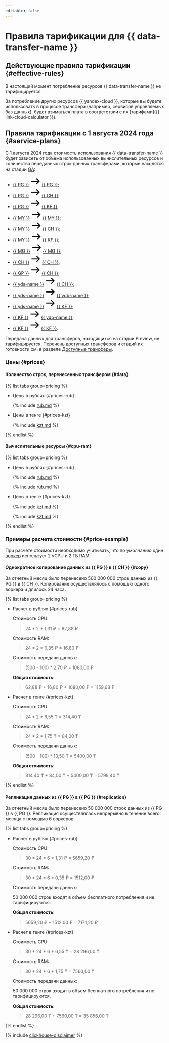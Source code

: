```yaml
---
editable: false
---
```


# Правила тарификации для {{ data-transfer-name }}



## Действующие правила тарификации {#effective-rules}

В настоящий момент потребление ресурсов {{ data-transfer-name }} не тарифицируется.

За потребление других ресурсов {{ yandex-cloud }}, которые вы будете использовать в процессе трансфера (например, сервисов управляемых баз данных), будет взиматься плата в соответствии с их [тарифами]({{ link-cloud-calculator }}).

## Правила тарификации с 1 августа 2024 года {#service-plans}

С 1 августа 2024 года стоимость использования {{ data-transfer-name }} будет зависеть от объема использованных вычислительных ресурсов и количества переданных строк данных трансферами, которые находятся на стадии [GA](../overview/concepts/launch-stages.md): 

* [{{ PG }}](operations/endpoint/source/postgresql.md) ![arrow_right](../_assets/console-icons/arrow-right.svg) [{{ PG }}](operations/endpoint/target/postgresql.md);
* [{{ PG }}](operations/endpoint/source/postgresql.md) ![arrow_right](../_assets/console-icons/arrow-right.svg) [{{ CH }}](operations/endpoint/target/clickhouse.md);
* [{{ PG }}](operations/endpoint/source/postgresql.md) ![arrow_right](../_assets/console-icons/arrow-right.svg) [{{ KF }}](operations/endpoint/target/kafka.md);
* [{{ MY }}](operations/endpoint/source/mysql.md) ![arrow_right](../_assets/console-icons/arrow-right.svg) [{{ MY }}](operations/endpoint/target/mysql.md);
* [{{ MY }}](operations/endpoint/source/mysql.md) ![arrow_right](../_assets/console-icons/arrow-right.svg) [{{ CH }}](operations/endpoint/target/clickhouse.md);
* [{{ MY }}](operations/endpoint/source/mysql.md) ![arrow_right](../_assets/console-icons/arrow-right.svg) [{{ KF }}](operations/endpoint/target/kafka.md);
* [{{ MG }}](operations/endpoint/source/mongodb.md) ![arrow_right](../_assets/console-icons/arrow-right.svg) [{{ MG }}](operations/endpoint/target/mongodb.md);
* [{{ CH }}](operations/endpoint/source/clickhouse.md) ![arrow_right](../_assets/console-icons/arrow-right.svg) [{{ CH }}](operations/endpoint/target/clickhouse.md);
* [{{ GP }}](operations/endpoint/source/greenplum.md) ![arrow_right](../_assets/console-icons/arrow-right.svg) [{{ CH }}](operations/endpoint/target/clickhouse.md);
* [{{ yds-name }}](operations/endpoint/source/data-streams.md) ![arrow_right](../_assets/console-icons/arrow-right.svg) [{{ CH }}](operations/endpoint/target/clickhouse.md);
* [{{ yds-name }}](operations/endpoint/source/data-streams.md) ![arrow_right](../_assets/console-icons/arrow-right.svg) [{{ ydb-name }}](operations/endpoint/target/yandex-database.md);
* [{{ yds-name }}](operations/endpoint/source/data-streams.md) ![arrow_right](../_assets/console-icons/arrow-right.svg) [{{ KF }}](operations/endpoint/target/kafka.md);
* [{{ KF }}](operations/endpoint/source/kafka.md) ![arrow_right](../_assets/console-icons/arrow-right.svg) [{{ ydb-name }}](operations/endpoint/target/yandex-database.md);
* [{{ KF }}](operations/endpoint/source/kafka.md) ![arrow_right](../_assets/console-icons/arrow-right.svg) [{{ KF }}](operations/endpoint/target/kafka.md).


Передача данных для трансферов, находящихся на стадии Preview, не тарифицируется. Перечень доступных трансферов и стадий их готовности см. в разделе [Доступные трансферы](transfer-matrix.md).

### Цены {#prices}

#### Количество строк, перенесенных трансфером {#data}


{% list tabs group=pricing %}

- Цены в рублях {#prices-rub}

  {% include [rub.md](../_pricing/data-transfer/rub.md) %}

- Цены в тенге {#prices-kzt}

  {% include [kzt.md](../_pricing/data-transfer/kzt.md) %}

{% endlist %}



#### Вычислительные ресурсы {#cpu-ram}


{% list tabs group=pricing %}

- Цены в рублях {#prices-rub}

  {% include [rub.md](../_pricing/data-transfer/rub-cpu.md) %}

  {% include [rub.md](../_pricing/data-transfer/rub-ram.md) %}

- Цены в тенге {#prices-kzt}

  {% include [kzt.md](../_pricing/data-transfer/kzt-cpu.md) %}

  {% include [kzt.md](../_pricing/data-transfer/kzt-ram.md) %}

{% endlist %}



### Примеры расчета стоимости {#price-example}

При расчете стоимости необходимо учитывать, что по умолчанию один [воркер](concepts/index.md#worker) использует 2 vCPU и 2 ГБ RAM. 

#### Однократное копирование данных из {{ PG }} в {{ CH }} {#copy}

За отчетный месяц было перенесено 500 000 000 строк данных из {{ PG }} в {{ CH }}. Копирование осуществлялось с помощью одного воркера и длилось 24 часа.


{% list tabs group=pricing %}

- Расчет в рублях {#prices-rub}

  Стоимость CPU:

  > 24 * 2 * 1,31 ₽ = 62,88 ₽

  Стоимость RAM:

  > 24 * 2 * 0,35 ₽ = 16,80 ₽

  Стоимость передачи данных:

  > (500 - 100) * 2,70 ₽ = 1080,00 ₽

  **Общая стоимость**:

  > 62,88 ₽ + 16,80 ₽ + 1080,00 ₽ = 1159,68 ₽

- Расчет в тенге {#prices-kzt}

  Стоимость CPU:

  > 24 * 2 * 6,55 ₸ = 314,40 ₸

  Стоимость RAM:

  > 24 * 2 * 1,75 ₸ = 84,00 ₸

  Стоимость передачи данных:

  > (500 - 100) * 13,50 ₸ = 5400,00 ₸

  **Общая стоимость**:

  > 314,40 ₸ + 84,00 ₸ + 5400,00 ₸ = 5798,40 ₸

{% endlist %}



#### Репликация данных из {{ PG }} в {{ PG }} {#replication}

За отчетный месяц было перенесено 50 000 000 строк данных из {{ PG }} в {{ PG }}. Репликация осуществлялась непрерывно в течение всего месяца с помощью 6 воркеров.


{% list tabs group=pricing %}

- Расчет в рублях {#prices-rub}

  Стоимость CPU:

  > 30 * 24 * 6 * 1,31 ₽ = 5659,20 ₽

  Стоимость RAM:

  > 30 * 24 * 6 * 0,35 ₽ = 1512,00 ₽

  Стоимость передачи данных:

  50 000 000 строк входят в объем бесплатного потребления и не тарифицируются.

  **Общая стоимость**:

  > 5659,20 ₽ + 1512,00 ₽ = 7171,20 ₽

- Расчет в тенге {#prices-kzt}

  Стоимость CPU:

  > 30 * 24 * 6 * 6,55 ₸ = 28 296,00 ₸

  Стоимость RAM:

  > 30 * 24 * 6 * 1,75 ₸ = 7560,00 ₸

  Стоимость передачи данных:

  50 000 000 строк входят в объем бесплатного потребления и не тарифицируются. 

  **Общая стоимость**:

  > 28 296,00 ₸ + 7560,00 ₸ = 35 856,00 ₸

{% endlist %}




{% include [clickhouse-disclaimer](../_includes/clickhouse-disclaimer.md) %}
